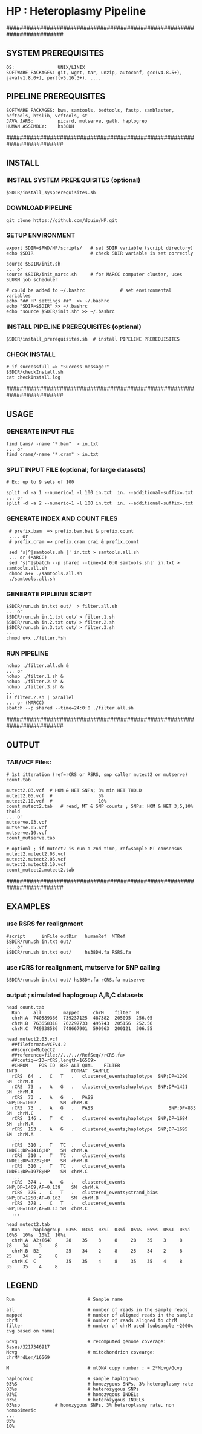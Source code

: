 # HP : Heteroplasmy Pipeline # 

#########################################################################

## SYSTEM PREREQUISITES ##

    OS:                UNIX/LINIX 
    SOFTWARE PACKAGES: git, wget, tar, unzip, autoconf, gcc(v4.8.5+), java(v1.8.0+), perl(v5.16.3+), ....
 
## PIPELINE PREREQUISITES ##

    SOFTWARE PACKAGES: bwa, samtools, bedtools, fastp, samblaster, bcftools, htslib, vcftools, st
    JAVA JARS:         picard, mutserve, gatk, haplogrep
    HUMAN ASSEMBLY:    hs38DH

#########################################################################

## INSTALL ## 

### INSTALL SYSTEM PREREQUISITES (optional) ###

    $SDIR/install_sysprerequisites.sh	

### DOWNLOAD PIPELINE ###

    git clone https://github.com/dpuiu/HP.git

### SETUP ENVIRONMENT ###
    
    export SDIR=$PWD/HP/scripts/   # set SDIR variable (script directory)
    echo $SDIR                     # check SDIR variable is set correctly
 
    source $SDIR/init.sh
    ... or    
    source $SDIR/init_marcc.sh     # for MARCC computer cluster, uses SLURM job scheduler

    # could be added to ~/.bashrc             # set environmental variables
    echo "## HP settings ##"  >> ~/.bashrc
    echo "SDIR=$SDIR" >> ~/.bashrc
    echo "source $SDIR/init.sh" >> ~/.bashrc

### INSTALL PIPELINE PREREQUISITES (optional) ###

    $SDIR/install_prerequisites.sh  # install PIPELINE PREREQUISITES

### CHECK INSTALL ###
  
    # if successfull => "Success message!"
    $SDIR/checkInstall.sh
    cat checkInstall.log

#########################################################################

## USAGE ##

### GENERATE INPUT FILE  ###

    find bams/ -name "*.bam"  > in.txt
    ... or
    find crams/-name "*.cram" > in.txt

### SPLIT INPUT FILE (optional; for large datasets) ###
   
    # Ex: up to 9 sets of 100

    split -d -a 1 --numeric=1 -l 100 in.txt  in. --additional-suffix=.txt
    ... or
    split -d -a 2 --numeric=1 -l 100 in.txt  in. --additional-suffix=.txt
   
### GENERATE INDEX AND COUNT FILES ###

     # prefix.bam  => prefix.bam.bai & prefix.count 
     .... or 
     # prefix.cram => prefix.cram.crai & prefix.count 

     sed 's|^|samtools.sh |' in.txt > samtools.all.sh
     ... or (MARCC)
     sed 's|^|sbatch --p shared --time=24:0:0 samtools.sh|' in.txt > samtools.all.sh
     chmod a+x ./samtools.all.sh
     ./samtools.all.sh

### GENERATE PIPLEINE SCRIPT ###

    $SDIR/run.sh in.txt out/  > filter.all.sh
    ... or
    $SDIR/run.sh in.1.txt out/ > filter.1.sh
    $SDIR/run.sh in.2.txt out/ > filter.2.sh
    $SDIR/run.sh in.3.txt out/ > filter.3.sh
    ...
    chmod u+x ./filter.*sh

### RUN PIPELINE  ###

    nohup ./filter.all.sh &
    ... or
    nohup ./filter.1.sh &
    nohup ./filter.2.sh &
    nohup ./filter.3.sh &
    ...
    ls filter.?.sh | parallel
    ... or (MARCC)
    sbatch --p shared --time=24:0:0 ./filter.all.sh

#########################################################################

## OUTPUT ##

### TAB/VCF Files: ###

    # 1st itteration (ref=rCRS or RSRS, snp caller mutect2 or mutserve)
    count.tab 
 
    mutect2.03.vcf	# HOM & HET SNPs; 3% min HET THOLD
    mutect2.05.vcf	#                 5%
    mutect2.10.vcf	#                 10%
    count_mutect2.tab   # read, MT & SNP counts ; SNPs: HOM & HET 3,5,10% thold 
    ... or
    mutserve.03.vcf
    mutserve.05.vcf
    mutserve.10.vcf
    count_mutserve.tab

    # optionl ; if mutect2 is run a 2nd time, ref=sample MT consensus
    mutect2.mutect2.03.vcf
    mutect2.mutect2.05.vcf
    mutect2.mutect2.10.vcf
    count_mutect2.mutect2.tab

#########################################################################

## EXAMPLES ##

### use RSRS for realignment ###

    #script      inFile outDir   humanRef  MTRef
    $SDIR/run.sh in.txt out/    
    ... or
    $SDIR/run.sh in.txt out/     hs38DH.fa RSRS.fa

### use rCRS for realignment, mutserve for SNP calling ###

    $SDIR/run.sh in.txt out/ hs38DH.fa rCRS.fa mutserve

### output ; simulated haplogroup A,B,C datasets ###

    head count.tab 
      Run     all        mapped     chrM    filter  M
      chrM.A  740589366  739237125  487382  205095  256.05
      chrM.B  763658318  762297733  495743  205156  252.56
      chrM.C  749938586  748667901  590963  200121  306.55

    head mutect2.03.vcf 
      ##fileformat=VCFv4.2
      ##source=Mutect2
      ##reference=file://../..//RefSeq//rCRS.fa>
      ##contig=<ID=rCRS,length=16569>
      #CHROM	POS	ID	REF	ALT	QUAL	FILTER	                        INFO	                FORMAT	SAMPLE
      rCRS	64	.	C	T	.	clustered_events;haplotype	SNP;DP=1290	        SM	chrM.A
      rCRS	73	.	A	G	.	clustered_events;haplotype	SNP;DP=1421	        SM	chrM.A
      rCRS	73	.	A	G	.	PASS	                        SNP;DP=1002	        SM	chrM.B
      rCRS	73	.	A	G	.	PASS	                        SNP;DP=833	        SM	chrM.C
      rCRS	146	.	T	C	.	clustered_events;haplotype	SNP;DP=1684	        SM	chrM.A
      rCRS	153	.	A	G	.	clustered_events;haplotype	SNP;DP=1695	        SM	chrM.A
      ...
      rCRS	310	.	T	TC	.	clustered_events	        INDEL;DP=1416;HP	SM	chrM.A
      rCRS	310	.	T	TC	.	clustered_events	        INDEL;DP=1227;HP	SM	chrM.B
      rCRS	310	.	T	TC	.	clustered_events	        INDEL;DP=1978;HP	SM	chrM.C
      ...
      rCRS	374	.	A	G	.	clustered_events	        SNP;DP=1469;AF=0.139	SM	chrM.A
      rCRS	375	.	C	T	.	clustered_events;strand_bias	SNP;DP=1250;AF=0.162	SM	chrM.B
      rCRS	378	.	C	T	.	clustered_events	        SNP;DP=1612;AF=0.13	SM	chrM.C
      ...
 
    head mutect2.tab
      Run     haplogroup  03%S  03%s  03%I  03%i  05%S  05%s  05%I  05%i  10%S  10%s  10%I  10%i
      chrM.A  A2+(64)     28    35    3     8     28    35    3     8     28    34    3     8
      chrM.B  B2          25    34    2     8     25    34    2     8     25    34    2     8
      chrM.C  C           35    35    4     8     35    35    4     8     35    35    4     8

## LEGEND ##

    Run                           # Sample name

    all                           # number of reads in the sample reads 
    mapped                        # number of aligned reads in the sample
    chrM                          # number of reads aligned to chrM
    filter                        # number of chrM used (subsample ~2000x cvg based on name)

    Gcvg                          # recomputed genome coverage: Bases/3217346917
    Mcvg                          # mitochondrion covearge: chrM*rdLen/16569

    M                             # mtDNA copy number ; = 2*Mcvg/Gcvg

    haplogroup                    # sample haplogroup
    03%S                          # homozygous SNPs, 3% heteroplasmy rate
    03%s                          # heterozygous SNPs
    03%I                          # homozygous INDELs
    03%i                          # heterozygous INDELs
    03%sp			  # homozygous SNPs, 3% heteroplasmy rate, non homopimeric
    ...
    05%
    10%

